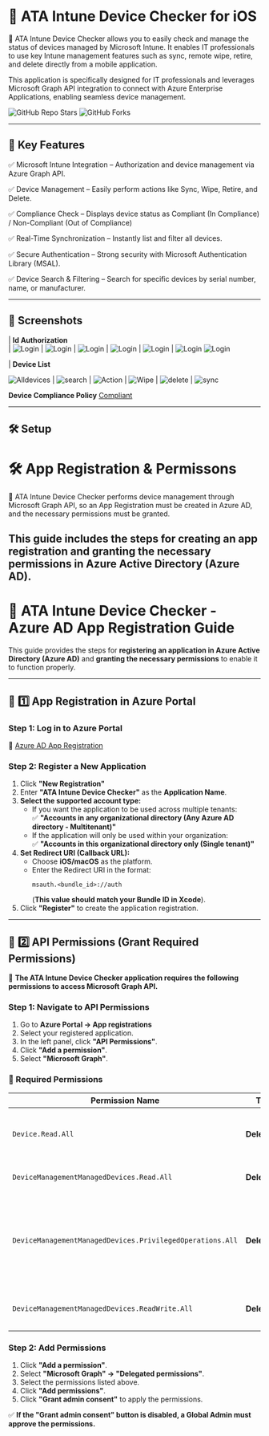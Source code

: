 # 🚀 ATA Intune Device Checker for iOS

📱 ATA Intune Device Checker allows you to easily check and manage the status of devices managed by Microsoft Intune. It enables IT professionals to use key Intune management features such as sync, remote wipe, retire, and delete directly from a mobile application.

This application is specifically designed for IT professionals and leverages Microsoft Graph API integration to connect with Azure Enterprise Applications, enabling seamless device management.

![GitHub Repo Stars](https://img.shields.io/github/stars/MSalikoc/Ata-Intune-Device-Checker-for-iOS?style=social)
![GitHub Forks](https://img.shields.io/github/forks/MSalikoc/Ata-Intune-Device-Checker-for-iOS?style=social)

---

## 🎯 **Key Features**
✅ Microsoft Intune Integration – Authorization and device management via Azure Graph API.

✅ Device Management – Easily perform actions like Sync, Wipe, Retire, and Delete.

✅ Compliance Check – Displays device status as Compliant (In Compliance) / Non-Compliant (Out of Compliance)

✅ Real-Time Synchronization – Instantly list and filter all devices.

✅ Secure Authentication – Strong security with Microsoft Authentication Library (MSAL).

✅ Device Search & Filtering – Search for specific devices by serial number, name, or manufacturer.

---

## 📸 **Screenshots**

| **Id Authorization**  
| ![Login](screenshots/auth1.png) | ![Login](screenshots/auth2.png) | ![Login](screenshots/auth3.png) | ![Login](screenshots/code.png) | ![Login](screenshots/auth4.png) | ![Login](screenshots/permisson.png) ![Login](screenshots/auth5.png)

| **Device List** 

![Alldevices](screenshots/alldevices.png) | ![search](screenshots/search.png) | ![Action](screenshots/action.png) | ![Wipe](screenshots/Wipe.png) | ![delete](screenshots/delete.png) | ![sync](screenshots/sync.png)

**Device Compliance Policy**
[Compliant](screenshots/compliant.png)

---

## 🛠️ **Setup**

# 🛠️ App Registration & Permissons  

📌 ATA Intune Device Checker performs device management through Microsoft Graph API, so an App Registration must be created in Azure AD, and the necessary permissions must be granted.

This guide includes the steps for creating an app registration and granting the necessary permissions in Azure Active Directory (Azure AD).
---

# 📌 ATA Intune Device Checker - Azure AD App Registration Guide  

This guide provides the steps for **registering an application in Azure Active Directory (Azure AD)** and **granting the necessary permissions** to enable it to function properly.

---

## 📌 1️⃣ App Registration in Azure Portal  

### **Step 1: Log in to Azure Portal**  
🔗 [Azure AD App Registration](https://portal.azure.com/#blade/Microsoft_AAD_RegisteredApps/ApplicationsListBlade)  

### **Step 2: Register a New Application**  
1. Click **"New Registration"**  
2. Enter **"ATA Intune Device Checker"** as the **Application Name**.  
3. **Select the supported account type:**
   - If you want the application to be used across multiple tenants:  
     ✅ **"Accounts in any organizational directory (Any Azure AD directory - Multitenant)"**  
   - If the application will only be used within your organization:  
     ✅ **"Accounts in this organizational directory only (Single tenant)"**  
4. **Set Redirect URI (Callback URL):**  
   - Choose **iOS/macOS** as the platform.  
   - Enter the Redirect URI in the format:  
     ```
     msauth.<bundle_id>://auth
     ```
     (**This value should match your Bundle ID in Xcode**).
5. Click **"Register"** to create the application registration.

---

## 📌 2️⃣ API Permissions (Grant Required Permissions)  

📌 **The ATA Intune Device Checker application requires the following permissions to access Microsoft Graph API.**  

### **Step 1: Navigate to API Permissions**  
1. Go to **Azure Portal → App registrations**  
2. Select your registered application.  
3. In the left panel, click **"API Permissions"**.  
4. Click **"Add a permission"**.  
5. Select **"Microsoft Graph"**.

### **📌 Required Permissions**  

| **Permission Name** | **Type** | **Description** |
|--------------------|---------|----------------|
| `Device.Read.All` | **Delegated** | Read device information within the tenant. |
| `DeviceManagementManagedDevices.Read.All` | **Delegated** | Read managed devices. |
| `DeviceManagementManagedDevices.PrivilegedOperations.All` | **Delegated** | Perform privileged operations on managed devices (e.g., wipe, sync, retire, delete). |
| `DeviceManagementManagedDevices.ReadWrite.All` | **Delegated** | Read and modify managed devices. |

### **Step 2: Add Permissions**  
1. Click **"Add a permission"**.  
2. Select **"Microsoft Graph" → "Delegated permissions"**.  
3. Select the permissions listed above.  
4. Click **"Add permissions"**.  
5. Click **"Grant admin consent"** to apply the permissions.

✅ **If the "Grant admin consent" button is disabled, a Global Admin must approve the permissions.**  
